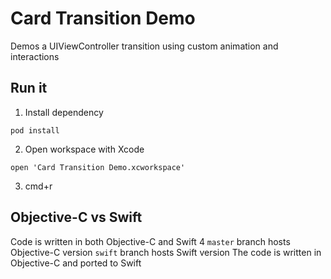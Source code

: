 # Card Transition Demo
Demos a UIViewController transition using custom animation and interactions

## Run it
1. Install dependency
```
pod install
```

2. Open workspace with  Xcode
```
open 'Card Transition Demo.xcworkspace'
```

3. cmd+r

## Objective-C vs Swift
Code is written in both Objective-C and Swift 4
`master` branch hosts Objective-C version
`swift` branch hosts Swift version
The code is written in Objective-C and ported to Swift
